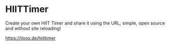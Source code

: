 # HIITTimer
Create your own HIIT Timer and share it using the URL; simple, open source and without site reloading!

https://jloos.de/hiittimer
